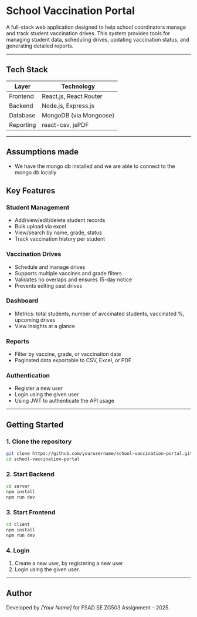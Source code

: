 # School Vaccination Portal

A full-stack web application designed to help school coordinators manage and track student vaccination drives. This system provides tools for managing student data, scheduling drives, updating vaccination status, and generating detailed reports.

---

## Tech Stack

| Layer     | Technology             |
| --------- | ---------------------- |
| Frontend  | React.js, React Router |
| Backend   | Node.js, Express.js    |
| Database  | MongoDB (via Mongoose) |
| Reporting | react-csv, jsPDF       |

---

## Assumptions made

- We have the mongo db installed and we are able to connect to the mongo db locally

## Key Features

### Student Management

- Add/view/edit/delete student records
- Bulk upload via excel
- View/search by name, grade, status
- Track vaccination history per student

### Vaccination Drives

- Schedule and manage drives
- Supports multiple vaccines and grade filters
- Validates no overlaps and ensures 15-day notice
- Prevents editing past drives

### Dashboard

- Metrics: total students, number of avccinated students, vaccinated %, upcoming drives
- View insights at a glance

### Reports

- Filter by vaccine, grade, or vaccination date
- Paginated data exportable to CSV, Excel, or PDF

### Authentication

- Register a new user
- Login using the given user
- Using JWT to authenticate the API usage

---

## Getting Started

### 1. Clone the repository

```bash
git clone https://github.com/yourusername/school-vaccination-portal.git
cd school-vaccination-portal
```

### 2. Start Backend

```bash
cd server
npm install
npm run dev
```

### 3. Start Frontend

```bash
cd client
npm install
npm run dev
```

### 4. Login

1. Create a new user, by registering a new user
2. Login using the given user.

---

## Author

Developed by _[Your Name]_ for FSAD SE ZG503 Assignment – 2025.
